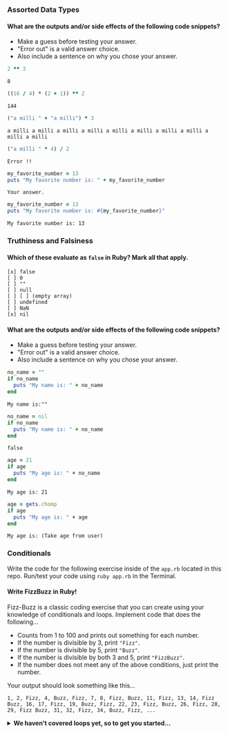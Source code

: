 ### Assorted Data Types

#### What are the outputs and/or side effects of the following code snippets?

* Make a guess before testing your answer.
* "Error out" is a valid answer choice.
* Also include a sentence on why you chose your answer.

```rb
2 ** 3
```
```text
8
```

```rb
((16 / 4) * (2 + 1)) ** 2
```
```text
144
```

```rb
("a milli " + "a milli") * 3
```
```text
a milli a milli a milli a milli a milli a milli a milli a milli a milli a milli
```

```rb
("a milli " * 4) / 2
```
```text
Error !!
```

```rb
my_favorite_number = 13
puts "My favorite number is: " + my_favorite_number
```
```text
Your answer.
```

```rb
my_favorite_number = 13
puts "My favorite number is: #{my_favorite_number}"
```
```text
My favorite number is: 13
```

### Truthiness and Falsiness

#### Which of these evaluate as `false` in Ruby? Mark all that apply.

```text
[x] false
[ ] 0
[ ] ""
[ ] null
[ ] [ ] (empty array)
[ ] undefined
[ ] NaN
[x] nil
```

#### What are the outputs and/or side effects of the following code snippets?

* Make a guess before testing your answer.
* "Error out" is a valid answer choice.
* Also include a sentence on why you chose your answer.

```rb
no_name = ""
if no_name
  puts "My name is: " + no_name
end
```
```text
My name is:""
```

```rb
no_name = nil
if no_name
  puts "My name is: " + no_name
end
```
```text
false
```

```rb
age = 21
if age
  puts "My age is: " + no_name
end
```
```text
My age is: 21
```

```rb
age = gets.chomp
if age
  puts "My age is: " + age
end
```
```text
My age is: (Take age from user)
```

### Conditionals

Write the code for the following exercise inside of the `app.rb` located in this repo. Run/test your code using `ruby app.rb` in the Terminal.

#### Write FizzBuzz in Ruby!

Fizz-Buzz is a classic coding exercise that you can create using your knowledge of conditionals and loops. Implement code that does the following...

* Counts from 1 to 100 and prints out something for each number.
* If the number is divisible by 3, print `"Fizz"`.
* If the number is divisible by 5, print `"Buzz"`.
* If the number is divisible by both 3 and 5, print `"FizzBuzz"`.
* If the number does not meet any of the above conditions, just print the number.

Your output should look something like this...
```
1, 2, Fizz, 4, Buzz, Fizz, 7, 8, Fizz, Buzz, 11, Fizz, 13, 14, Fizz Buzz, 16, 17, Fizz, 19, Buzz, Fizz, 22, 23, Fizz, Buzz, 26, Fizz, 28, 29, Fizz Buzz, 31, 32, Fizz, 34, Buzz, Fizz, ...
```

<details>
  <summary><strong>We haven't covered loops yet, so to get you started...</strong></summary>

  ```rb
  i = 1
  while i <= 100

    number = i
    case number
  when number % 3 == 0
    p "Fizz"
  when number % 5 == 0
    p "Buzz"
  when number % 3 == 0 && number % 5 == 0
    p "FizzBuzz"
  else 
    p "#{number}"
    end

  end
  ```

</details>
